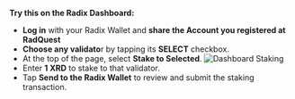 **Try this on the Radix Dashboard:**

* **Log in** with your Radix Wallet and **share the Account you registered at RadQuest**
* **Choose any validato**r by tapping its **SELECT** checkbox.
* At the top of the page, select **Stake to Selected**.
![Dashboard Staking](/quests-images/key/8-KeyImage_StaketoSelected.webp)
* Enter **1 XRD** to stake to that validator.
* Tap **Send to the Radix Wallet** to review and submit the staking transaction.
